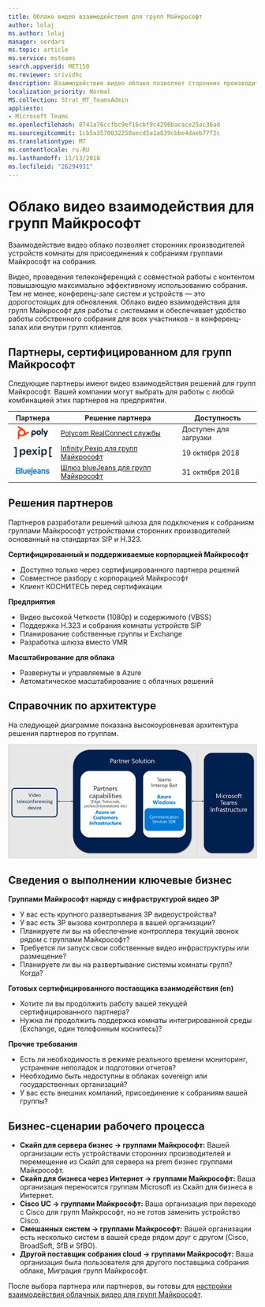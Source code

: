 ```yaml
---
title: Облако видео взаимодействия для групп Майкрософт
author: lolaj
ms.author: lolaj
manager: serdars
ms.topic: article
ms.service: msteams
search.appverid: MET150
ms.reviewer: srividhc
description: Взаимодействие видео облако позволяет сторонних производителей устройств комнаты для присоединения к собраниям группами Майкрософт на собрания.
localization_priority: Normal
MS.collection: Strat_MT_TeamsAdmin
appliesto:
- Microsoft Teams
ms.openlocfilehash: 8741a76ccfbc9ef16cbf9c4298bacace25ac36ad
ms.sourcegitcommit: 1cb5a3570032250aecd5a1a839cbbe4daeb77f2c
ms.translationtype: MT
ms.contentlocale: ru-RU
ms.lasthandoff: 11/13/2018
ms.locfileid: "26294931"
---
```

# <a name="cloud-video-interop-for-microsoft-teams"></a>Облако видео взаимодействия для групп Майкрософт

Взаимодействие видео облако позволяет сторонних производителей устройств комнаты для присоединения к собраниям группами Майкрософт на собрания.

Видео, проведения телеконференций с совместной работы с контентом повышающую максимально эффективному использованию собрания. Тем не менее, конференц-зале систем и устройств — это дорогостоящих для обновления. Облако видео взаимодействия для групп Майкрософт для работы с системами и обеспечивает удобство работы собственного собрания для всех участников – в конференц-залах или внутри групп клиентов. 

## <a name="partners-certified-for-microsoft-teams"></a>Партнеры, сертифицированном для групп Майкрософт

Следующие партнеры имеют видео взаимодействия решений для групп Майкрософт. Вашей компании могут выбрать для работы с любой комбинацией этих партнеров на предприятии. 


|Партнера|Решение партнера|Доступность|
|----|---|----|
|![Polycom RealConnect](media/polycom.png) | <a href="https://aka.ms/PolycomRealConnect" target="_blank">Polycom RealConnect службы</a> |Доступен для загрузки|
|![Pexip Infinity](media/pexip.png)| <a href="https://aka.ms/PexipInfinity" target="_blank">Infinity Pexip для групп Майкрософт</a> | 19 октября 2018|
|![BlueJeans шлюз](media/bluejeans.png)| <a href="https://aka.ms/BluejeansGateway" target="_blank">Шлюз blueJeans для групп Майкрософт</a> | 31 октября 2018|

## <a name="partner-solutions"></a>Решения партнеров

Партнеров разработали решений шлюза для подключения к собраниям группами Майкрософт устройствами сторонних производителей основанный на стандартах SIP и H.323.  
 
**Сертифицированный и поддерживаемые корпорацией Майкрософт**

- Доступно только через сертифицированного партнера решений
- Совместное разбору с корпорацией Майкрософт
- Клиент КОСНИТЕСЬ перед сертификации

**Предприятия**

- Видео высокой Четкости (1080p) и содержимого (VBSS)
- Поддержка H.323 и собрания комнаты устройств SIP
- Планирование собственные группы и Exchange
- Разработка шлюза вместо VMR

**Масштабирование для облака**

- Развернуты и управляемые в Azure
- Автоматическое масштабирование с облачных решений

 
## <a name="reference-architecture"></a>Справочник по архитектуре

На следующей диаграмме показана высокоуровневая архитектура решения партнеров по группам.

![Решение партнера облачных видео взаимодействия групп](media/teams-cloud-video-interop-partner-solution.png)

## <a name="key-business-considerations"></a>Сведения о выполнении ключевые бизнес

**Группами Майкрософт наряду с инфраструктурой видео 3P**

- У вас есть крупного развертывания 3P видеоустройства?
- У вас есть 3P вызова контроллера в вашей организации?
- Планируете ли вы на обеспечение контроллера текущий звонок рядом с группами Майкрософт?
- Требуется ли запуск свои собственные видео инфраструктуры или размещение? 
- Планируете ли вы на развертывание системы комнаты групп? Когда?

**Готовых сертифицированного поставщика взаимодействия (en)**

- Хотите ли вы продолжить работу вашей текущей сертифицированного партнера?
- Нужна ли продолжить поддержка комнаты интегрированной среды (Exchange, один телефонным коснитесь)?

**Прочие требования**

- Есть ли необходимость в режиме реального времени мониторинг, устранение неполадок и подготовки отчетов?
- Необходимо быть недоступны в облаках sovereign или государственных организаций?
- У вас есть внешних компаний, присоединение к собраниям вашей группы? 

## <a name="business-workflow-scenarios"></a>Бизнес-сценарии рабочего процесса

- **Скайп для сервера бизнес -> группами Майкрософт:** Вашей организации есть устройствами сторонних производителей и перемещение из Скайп для сервера на prem бизнес группами Майкрософт.  
- **Скайп для бизнеса через Интернет -> группами Майкрософт:** Ваша организация переносится группам Microsoft из Скайп для бизнеса в Интернет.
- **Cisco UC -> группами Майкрософт:** Ваша организация при переходе с Cisco для групп Майкрософт, но не готов заменить устройство Cisco.
- **Смешанных систем -> группами Майкрософт:** Вашей организации есть несколько систем в вашей среде рядом друг с другом (Cisco, BroadSoft, SfB и SfBO).
- **Другой поставщик собрания cloud -> группами Майкрософт:** Ваша организация была пользователя для другого поставщика собрания облаке, Миграция групп Майкрософт.


После выбора партнера или партнеров, вы готовы для [настройки взаимодействия облачных видео для групп Майкрософт](cloud-video-interop-for-teams-set-up.md). 
